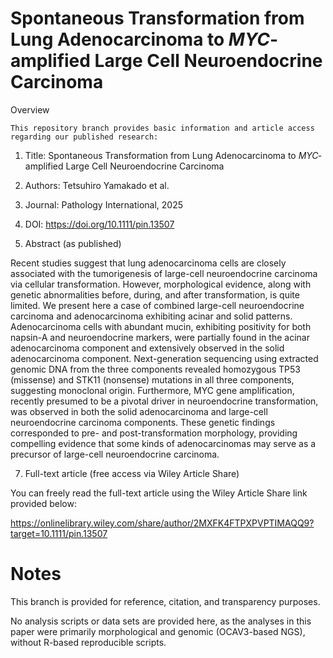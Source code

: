 # Spontaneous Transformation from Lung Adenocarcinoma to <i>MYC</i>‐amplified Large Cell Neuroendocrine Carcinoma
Overview

    This repository branch provides basic information and article access regarding our published research:

1) Title: Spontaneous Transformation from Lung Adenocarcinoma to <i>MYC</i>‐amplified Large Cell Neuroendocrine Carcinoma

2) Authors: Tetsuhiro Yamakado et al.

3) Journal: Pathology International, 2025

4) DOI: https://doi.org/10.1111/pin.13507

5) Abstract (as published)

Recent studies suggest that lung adenocarcinoma cells are closely associated with the tumorigenesis of large-cell neuroendocrine carcinoma via cellular transformation. However, morphological evidence, along with genetic abnormalities before, during, and after transformation, is quite limited. We present here a case of combined large-cell neuroendocrine carcinoma and adenocarcinoma exhibiting acinar and solid patterns. Adenocarcinoma cells with abundant mucin, exhibiting positivity for both napsin-A and neuroendocrine markers, were partially found in the acinar adenocarcinoma component and extensively observed in the solid adenocarcinoma component. Next-generation sequencing using extracted genomic DNA from the three components revealed homozygous TP53 (missense) and STK11 (nonsense) mutations in all three components, suggesting monoclonal origin. Furthermore, MYC gene amplification, recently presumed to be a pivotal driver in neuroendocrine transformation, was observed in both the solid adenocarcinoma and large-cell neuroendocrine carcinoma components. These genetic findings corresponded to pre- and post-transformation morphology, providing compelling evidence that some kinds of adenocarcinomas may serve as a precursor of large-cell neuroendocrine carcinoma.


7) Full-text article (free access via Wiley Article Share)

  You can freely read the full-text article using the Wiley Article Share link provided below:

  https://onlinelibrary.wiley.com/share/author/2MXFK4FTPXPVPTIMAQQ9?target=10.1111/pin.13507


# Notes

This branch is provided for reference, citation, and transparency purposes.

No analysis scripts or data sets are provided here, as the analyses in this paper were primarily morphological and genomic (OCAV3-based NGS), without R-based reproducible scripts.
